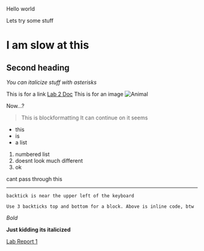 Hello world

Lets try some stuff

# I am  slow at this
## Second heading
*You can italicize stuff with asterisks*

This is for a link
[Lab 2 Doc](https://docs.google.com/document/d/1xUZ61lATlLJgh8sYq6dRILIsnolFmIRXXGGbk9wptb8/edit)
This is for an image
![Animal](https://upload.wikimedia.org/wikipedia/commons/0/0c/American_Shorthair.jpg)

Now...?
>This is blockformatting
It can continue on it seems

* this
* is
* a list

1. numbered list
2. doesnt look much different
3. ok

cant pass through this
- - -


`backtick is near the upper left of the keyboard`

```
Use 3 backticks top and bottom for a block. Above is inline code, btw
```
*Bold* 

**Just kidding its italicized**

[Lab Report 1](lab-report-1-week-2.html)
